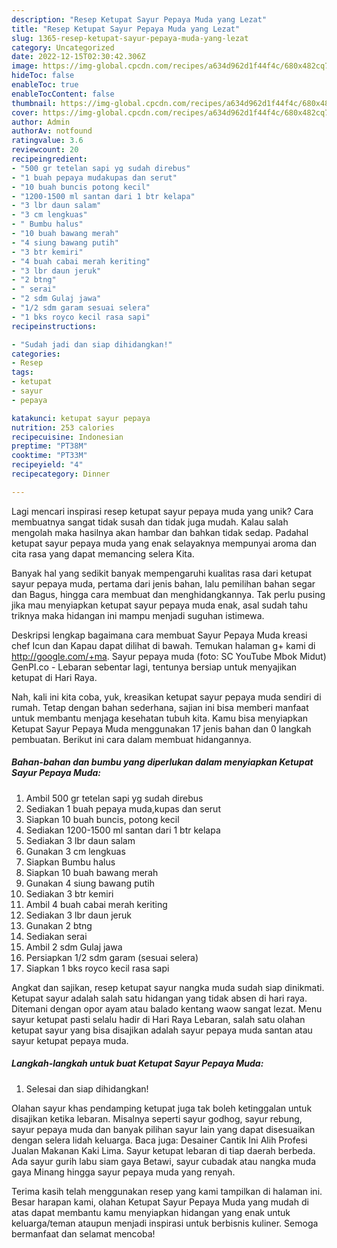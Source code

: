 ```yaml
---
description: "Resep Ketupat Sayur Pepaya Muda yang Lezat"
title: "Resep Ketupat Sayur Pepaya Muda yang Lezat"
slug: 1365-resep-ketupat-sayur-pepaya-muda-yang-lezat
category: Uncategorized
date: 2022-12-15T02:30:42.306Z
image: https://img-global.cpcdn.com/recipes/a634d962d1f44f4c/680x482cq70/ketupat-sayur-pepaya-muda-foto-resep-utama.jpg
hideToc: false
enableToc: true
enableTocContent: false
thumbnail: https://img-global.cpcdn.com/recipes/a634d962d1f44f4c/680x482cq70/ketupat-sayur-pepaya-muda-foto-resep-utama.jpg
cover: https://img-global.cpcdn.com/recipes/a634d962d1f44f4c/680x482cq70/ketupat-sayur-pepaya-muda-foto-resep-utama.jpg
author: Admin
authorAv: notfound
ratingvalue: 3.6
reviewcount: 20
recipeingredient:
- "500 gr tetelan sapi yg sudah direbus"
- "1 buah pepaya mudakupas dan serut"
- "10 buah buncis potong kecil"
- "1200-1500 ml santan dari 1 btr kelapa"
- "3 lbr daun salam"
- "3 cm lengkuas"
- " Bumbu halus"
- "10 buah bawang merah"
- "4 siung bawang putih"
- "3 btr kemiri"
- "4 buah cabai merah keriting"
- "3 lbr daun jeruk"
- "2 btng"
- " serai"
- "2 sdm Gulaj jawa"
- "1/2 sdm garam sesuai selera"
- "1 bks royco kecil rasa sapi"
recipeinstructions:

- "Sudah jadi dan siap dihidangkan!"
categories:
- Resep
tags:
- ketupat
- sayur
- pepaya

katakunci: ketupat sayur pepaya 
nutrition: 253 calories
recipecuisine: Indonesian
preptime: "PT38M"
cooktime: "PT33M"
recipeyield: "4"
recipecategory: Dinner

---
```





Lagi mencari inspirasi resep ketupat sayur pepaya muda yang unik? Cara membuatnya sangat tidak susah dan tidak juga mudah. Kalau salah mengolah maka hasilnya akan hambar dan bahkan tidak sedap. Padahal ketupat sayur pepaya muda yang enak selayaknya mempunyai aroma dan cita rasa yang dapat memancing selera Kita.





Banyak hal yang sedikit banyak mempengaruhi kualitas rasa dari ketupat sayur pepaya muda, pertama dari jenis bahan, lalu pemilihan bahan segar dan Bagus, hingga cara membuat dan menghidangkannya. Tak perlu pusing jika mau menyiapkan ketupat sayur pepaya muda enak,      asal sudah tahu triknya maka hidangan ini mampu menjadi suguhan istimewa.














Deskripsi lengkap bagaimana cara membuat Sayur Pepaya Muda kreasi chef Icun dan Kapau dapat dilihat di bawah. Temukan halaman g+ kami di http://google.com/+ma. Sayur pepaya muda (foto: SC YouTube Mbok Midut) GenPI.co - Lebaran sebentar lagi, tentunya bersiap untuk menyajikan ketupat di Hari Raya.






Nah, kali ini kita coba, yuk, kreasikan ketupat sayur pepaya muda sendiri di rumah. Tetap dengan bahan sederhana, sajian ini bisa memberi manfaat untuk membantu menjaga kesehatan tubuh kita. Kamu bisa menyiapkan Ketupat Sayur Pepaya Muda menggunakan 17 jenis bahan dan 0 langkah pembuatan. Berikut ini cara dalam membuat hidangannya.

<!--inarticleads1-->

##### Bahan-bahan dan bumbu yang diperlukan dalam menyiapkan Ketupat Sayur Pepaya Muda:

1. Ambil 500 gr tetelan sapi yg sudah direbus
1. Sediakan 1 buah pepaya muda,kupas dan serut
1. Siapkan 10 buah buncis, potong kecil
1. Sediakan 1200-1500 ml santan dari 1 btr kelapa
1. Sediakan 3 lbr daun salam
1. Gunakan 3 cm lengkuas
1. Siapkan  Bumbu halus
1. Siapkan 10 buah bawang merah
1. Gunakan 4 siung bawang putih
1. Sediakan 3 btr kemiri
1. Ambil 4 buah cabai merah keriting
1. Sediakan 3 lbr daun jeruk
1. Gunakan 2 btng
1. Sediakan  serai
1. Ambil 2 sdm Gulaj jawa
1. Persiapkan 1/2 sdm garam (sesuai selera)
1. Siapkan 1 bks royco kecil rasa sapi


Angkat dan sajikan, resep ketupat sayur nangka muda sudah siap dinikmati. Ketupat sayur adalah salah satu hidangan yang tidak absen di hari raya. Ditemani dengan opor ayam atau balado kentang waow sangat lezat. Menu sayur ketupat pasti selalu hadir di Hari Raya Lebaran, salah satu olahan ketupat sayur yang bisa disajikan adalah sayur pepaya muda santan atau sayur ketupat pepaya muda. 

<!--inarticleads2-->

##### Langkah-langkah untuk buat Ketupat Sayur Pepaya Muda:


1. Selesai dan siap dihidangkan!

Olahan sayur khas pendamping ketupat juga tak boleh ketinggalan untuk disajikan ketika lebaran. Misalnya seperti sayur godhog, sayur rebung, sayur pepaya muda dan banyak pilihan sayur lain yang dapat disesuaikan dengan selera lidah keluarga. Baca juga: Desainer Cantik Ini Alih Profesi Jualan Makanan Kaki Lima. Sayur ketupat lebaran di tiap daerah berbeda. Ada sayur gurih labu siam gaya Betawi, sayur cubadak atau nangka muda gaya Minang hingga sayur pepaya muda yang renyah. 

Terima kasih telah menggunakan resep yang kami tampilkan di halaman ini. Besar harapan kami, olahan Ketupat Sayur Pepaya Muda yang mudah di atas dapat membantu kamu menyiapkan hidangan yang enak untuk keluarga/teman ataupun menjadi inspirasi untuk berbisnis kuliner. Semoga bermanfaat dan selamat mencoba!
